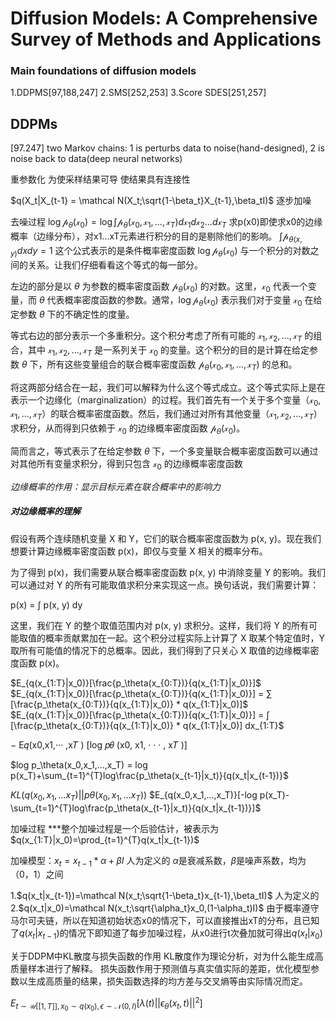 # Diffusion Models: A Comprehensive Survey of Methods and Applications
### Main foundations of diffusion models
1.DDPMS[97,188,247]
2.SMS[252,253]
3.Score SDES[251,257]

## DDPMs
[97.247] two Markov chains: 1 is perturbs data to noise(hand-designed), 2 is noise back to data(deep neural networks)

重参数化 为使采样结果可导 使结果具有连接性

$q(X_t|X_{t-1} = \mathcal N(X_t;\sqrt{1-\beta_t}X_{t-1},\beta_tI)$  逐步加噪



去噪过程
$\log\mathcal p_\theta(\mathcal x_0) = \log\int{\mathcal p_\theta(\mathcal x_0,\mathcal x_1,...,\mathcal x_T)d\mathcal x_1d\mathcal x_2...d\mathcal x_T}$ 求p(x0)即使求x0的边缘概率（边缘分布），对x1...xT元素进行积分的目的是剔除他们的影响。
$\int\mathcal p_{\theta(x,y)}dxdy = 1$
这个公式表示的是条件概率密度函数 $\log\mathcal p_\theta(\mathcal x_0)$ 与一个积分的对数之间的关系。让我们仔细看看这个等式的每一部分。

左边的部分是以 $\theta$ 为参数的概率密度函数 $\mathcal p_\theta(\mathcal x_0)$ 的对数。这里，$\mathcal x_0$ 代表一个变量，而 $\theta$ 代表概率密度函数的参数。通常，$\log\mathcal p_\theta(\mathcal x_0)$ 表示我们对于变量 $\mathcal x_0$ 在给定参数 $\theta$ 下的不确定性的度量。

等式右边的部分表示一个多重积分。这个积分考虑了所有可能的 $\mathcal x_1, \mathcal x_2, ..., \mathcal x_T$ 的组合，其中 $\mathcal x_1, \mathcal x_2, ..., \mathcal x_T$ 是一系列关于 $\mathcal x_0$ 的变量。这个积分的目的是计算在给定参数 $\theta$ 下，所有这些变量组合的联合概率密度函数 $\mathcal p_\theta(\mathcal x_0, \mathcal x_1, ..., \mathcal x_T)$ 的总和。

将这两部分结合在一起，我们可以解释为什么这个等式成立。这个等式实际上是在表示一个边缘化（marginalization）的过程。我们首先有一个关于多个变量（$\mathcal x_0, \mathcal x_1, ..., \mathcal x_T$）的联合概率密度函数。然后，我们通过对所有其他变量（$\mathcal x_1, \mathcal x_2, ..., \mathcal x_T$）求积分，从而得到只依赖于 $\mathcal x_0$ 的边缘概率密度函数 $\mathcal p_\theta(\mathcal x_0)$。

简而言之，等式表示了在给定参数 $\theta$ 下，一个多变量联合概率密度函数可以通过对其他所有变量求积分，得到只包含 $\mathcal x_0$ 的边缘概率密度函数

*边缘概率的作用：显示目标元素在联合概率中的影响力*

##### 对边缘概率的理解
假设有两个连续随机变量 X 和 Y，它们的联合概率密度函数为 p(x, y)。现在我们想要计算边缘概率密度函数 p(x)，即仅与变量 X 相关的概率分布。

为了得到 p(x)，我们需要从联合概率密度函数 p(x, y) 中消除变量 Y 的影响。我们可以通过对 Y 的所有可能取值求积分来实现这一点。换句话说，我们需要计算：

p(x) = ∫ p(x, y) dy

这里，我们在 Y 的整个取值范围内对 p(x, y) 求积分。这样，我们将 Y 的所有可能取值的概率贡献累加在一起。这个积分过程实际上计算了 X 取某个特定值时，Y 取所有可能值的情况下的总概率。因此，我们得到了只关心 X 取值的边缘概率密度函数 p(x)。

$E_{q(x_{1:T}|x_0)}[\frac{p_\theta(x_{0:T})}{q(x_{1:T}|x_0)}]$
$E_{q(x_{1:T}|x_0)}[\frac{p_\theta(x_{0:T})}{q(x_{1:T}|x_0)}] = ∑ [\frac{p_\theta(x_{0:T})}{q(x_{1:T}|x_0)} * q(x_{1:T}|x_0)]$
$E_{q(x_{1:T}|x_0)}[\frac{p_\theta(x_{0:T})}{q(x_{1:T}|x_0)}] = ∫ [\frac{p_\theta(x_{0:T})}{q(x_{1:T}|x_0)} * q(x_{1:T}|x_0)] dx_{1:T}$


− E𝑞(x0,x1,··· ,x𝑇 ) [log 𝑝𝜃 (x0, x1, · · · , x𝑇 )]

$log p_\theta(x_0,x_1,...,x_T) = log p(x_T)+\sum_{t=1}^{T}log\frac{p_\theta(x_{t-1}|x_t)}{q(x_t|x_{t-1})}$

$KL(q(x_0,x_1,...x_T)||p\theta(x_0,x_1,...x_T))$
$E_{q(x_0,x_1,...,x_T)}[-log p(x_T)-\sum_{t=1}^{T}log\frac{p_\theta(x_{t-1}|x_t)}{q(x_t|x_{t-1})}]$

加噪过程
***整个加噪过程是一个后验估计，被表示为  $q(x_{1:T}|x_0)=\prod_{t=1}^{T}q(x_t|x_{t-1})$

加噪模型：$x_t = x_{t-1}*\alpha+\beta I$  人为定义的
$\alpha$是衰减系数，$\beta$是噪声系数，均为（0，1）之间

1.$q(x_t|x_{t-1})=\mathcal N(x_t;\sqrt{1-\beta_t}x_{t-1},\beta_tI)$ 人为定义的
2.$q(x_t|x_0)=\mathcal N(x_t;\sqrt{\alpha_t}x_0,(1-\alpha_t)I)$
由于概率遵守马尔可夫链，所以在知道初始状态x0的情况下，可以直接推出xT的分布，且已知了$q(x_t|x_{t-1})$的情况下即知道了每步加噪过程，从x0进行t次叠加就可得出$q(x_t|x_0)$

关于DDPM中KL散度与损失函数的作用
KL散度作为理论分析，对为什么能生成高质量样本进行了解释。
损失函数作用于预测值与真实值实际的差距，优化模型参数以生成高质量的结果，损失函数选择的均方差与交叉熵等由实际情况而定。

$E_{t \sim \mathcal U[[1,T]],x_0 \sim q(x_0), \epsilon \sim \mathcal N(0,I)}[\lambda(t)||\epsilon_\theta(x_t,t)||^2]$
